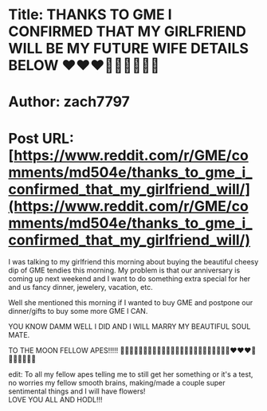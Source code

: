 # Title: THANKS TO GME I CONFIRMED THAT MY GIRLFRIEND WILL BE MY FUTURE WIFE DETAILS BELOW ❤❤❤💎💎💎💍💍💍
# Author: zach7797
# Post URL: [https://www.reddit.com/r/GME/comments/md504e/thanks_to_gme_i_confirmed_that_my_girlfriend_will/](https://www.reddit.com/r/GME/comments/md504e/thanks_to_gme_i_confirmed_that_my_girlfriend_will/)


I was talking to my girlfriend this morning about buying the beautiful cheesy dip of GME tendies this morning. My problem is that our anniversary is coming up next weekend and I want to do something extra special for her and us fancy dinner, jewelery, vacation, etc.

Well she mentioned this morning if I wanted to buy GME and postpone our dinner/gifts to buy some more GME I CAN.

YOU KNOW DAMM WELL I DID AND I WILL MARRY MY BEAUTIFUL SOUL MATE.

TO THE MOON FELLOW APES!!!!! 🚀🚀🚀🚀🚀🚀🚀🚀🚀🚀🚀🚀🦍🦍🦍🦍🦍🦍🦍🦍🦍🦍🦍🦍♥❤❤💎💎💎🙌🙌🙌🙌

edit: To all my fellow apes telling me to still get her something or it's a test, no worries my fellow smooth brains, making/made a couple super sentimental things and I will have flowers!     
LOVE YOU ALL AND HODL!!!